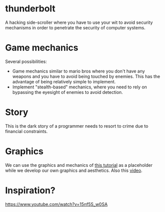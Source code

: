 # thunderbolt

A hacking side-scroller where you have to use your wit to avoid security mechanisms in order to penetrate the security of computer systems.

# Game mechanics

Several possibilities:

- Game mechanics similar to mario bros where you don't have any weapons and you have to avoid being touched by enemies. This has the advantage of being relatively simple to implement.
- Implement "stealth-based" mechanics, where you need to rely on bypassing the eyesight of enemies to avoid detection.

# Story

This is the dark story of a programmer needs to resort to crime due to financial constraints. 

# Graphics

We can use the graphics and mechanics of [this tutorial](https://unity3d.com/learn/tutorials/topics/2d-game-creation/2d-character-controllers "2d character controllers") as a placeholder while we develop our own graphics and aesthetics. Also this [video](https://www.youtube.com/watch?v=rXLVjjIiQ9E). 

# Inspiration?

https://www.youtube.com/watch?v=15nf5S_w0SA